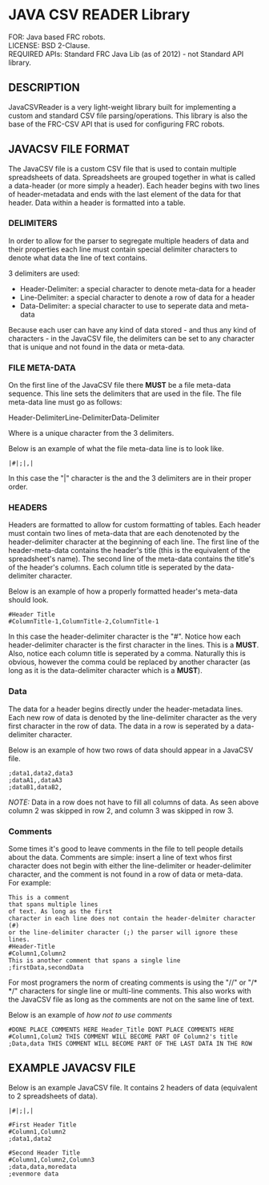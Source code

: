 JAVA CSV READER Library
=======================
FOR: Java based FRC robots.                                                     
LICENSE: BSD 2-Clause.                                                          
REQUIRED APIs: Standard FRC Java Lib (as of 2012) - not Standard API library.   

DESCRIPTION
--------------

JavaCSVReader is a very light-weight library built for implementing a custom
and standard CSV file parsing/operations. This library is also the base of the
FRC-CSV API that is used for configuring FRC robots. 

JAVACSV FILE FORMAT
-------------------

The JavaCSV file is a custom CSV file that is used to contain multiple
spreadsheets of data. Spreadsheets are grouped together in what is called a
data-header (or more simply a header). Each header begins with two lines of
header-metadata and ends with the last element of the data for that header. Data
within a header is formatted into a table. 

### DELIMITERS ###

In order to allow for the parser to segregate multiple headers of data and their
properties each line must contain special delimiter characters to denote what
data the line of text contains. 

3 delimiters are used: 

* Header-Delimiter: a special character to denote meta-data for a header
* Line-Delimiter: a special character to denote a row of data for a header
* Data-Delimiter: a special character to use to seperate data and meta-data

Because each user can have any kind of data stored - and thus any kind of
characters - in the JavaCSV file, the delimiters can be set to any character
that is unique and not found in the data or meta-data. 

### FILE META-DATA ### 

On the first line of the JavaCSV file there **MUST** be a file meta-data
sequence. This line sets the delimiters that are used in the file. The file
meta-data line must go as follows: 

<Character>Header-Delimiter<Character>Line-Delimiter<Character>Data-Delimiter<Character>

Where <Character> is a unique character from the 3 delimiters. 

Below is an example of what the file meta-data line is to look like. 

    |#|;|,|

In this case the "|" character is the <Character> and the 3 delimiters are in
their proper order.

### HEADERS ### 
	
Headers are formatted to allow for custom formatting of tables. Each header must
contain two lines of meta-data that are each denotenoted by the header-delimiter
character at the beginning of each line. The first line of the header-meta-data
contains the header's title (this is the equivalent of the spreadsheet's name). 
The second line of the meta-data contains the title's of the header's columns.
Each column title is seperated by the data-delimiter character. 

Below is an example of how a properly formatted header's meta-data should look.

    #Header Title
    #ColumnTitle-1,ColumnTitle-2,ColumnTitle-1

In this case the header-delimiter character is the "#". Notice how each
header-delimiter character is the first character in the lines. This is a
**MUST**. Also, notice each column title is seperated by a comma. Naturally this
is obvious, however the comma could be replaced by another character (as long as
it is the data-delimiter character which is a **MUST**).

### Data ###

The data for a header begins directly under the header-metadata lines. Each new
row of data is denoted by the line-delimiter character as the very first
character in the row of data. The data in a row is seperated by a data-delimiter
character. 

Below is an example of how two rows of data should appear in a JavaCSV file. 

	;data1,data2,data3
    ;dataA1,,dataA3
    ;dataB1,dataB2,

*NOTE:* Data in a row does not have to fill all columns of data. As seen above
column 2 was skipped in row 2, and column 3 was skipped in row 3. 

### Comments ### 

Some times it's good to leave comments in the file to tell people details about
the data. Comments are simple: insert a line of text whos first character does
not begin with either the line-delimiter or header-delimiter character, and the
comment is not found in a row of data or meta-data.  
For example:

    This is a comment
    that spans multiple lines 
    of text. As long as the first 
    character in each line does not contain the header-delmiter character (#) 
    or the line-delimiter character (;) the parser will ignore these lines.
    #Header-Title
    #Column1,Column2 
    This is another comment that spans a single line
    ;firstData,secondData

For most programers the norm of creating comments is using the "//" or "/* */"
characters for single line or multi-line comments. This also works with the
JavaCSV file as long as the comments are not on the same line of text. 

Below is an example of *how not to use comments*

    #DONE PLACE COMMENTS HERE Header_Title DONT PLACE COMMENTS HERE
    #Column1,Colum2 THIS COMMENT WILL BECOME PART OF Column2's title
    ;Data,data THIS COMMENT WILL BECOME PART OF THE LAST DATA IN THE ROW

EXAMPLE JAVACSV FILE
--------------------
Below is an example JavaCSV file. It contains 2 headers of data (equivalent to 2
spreadsheets of data).

    |#|;|,|

    #First Header Title
    #Column1,Column2
    ;data1,data2

    #Second Header Title 
    #Column1,Column2,Column3
    ;data,data,moredata
    ;evenmore data


